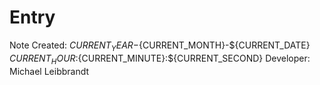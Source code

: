 # Entry

Note Created: ${CURRENT_YEAR}-${CURRENT_MONTH}-${CURRENT_DATE} ${CURRENT_HOUR}:${CURRENT_MINUTE}:${CURRENT_SECOND}
Developer: Michael Leibbrandt
